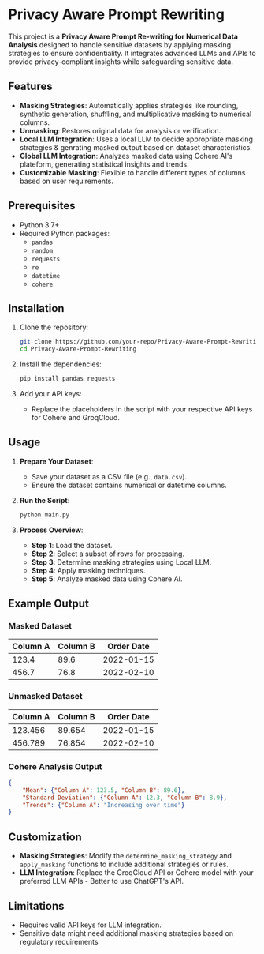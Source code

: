 # Privacy Aware Prompt Rewriting

This project is a **Privacy Aware Prompt Re-writing for Numerical Data Analysis** designed to handle sensitive datasets by applying masking strategies to ensure confidentiality. It integrates advanced LLMs and APIs to provide privacy-compliant insights while safeguarding sensitive data.

## Features

- **Masking Strategies**: Automatically applies strategies like rounding, synthetic generation, shuffling, and multiplicative masking to numerical columns.
- **Unmasking**: Restores original data for analysis or verification.
- **Local LLM Integration**: Uses a local LLM to decide appropriate masking strategies & genrating masked output based on dataset characteristics.
- **Global LLM Integration**: Analyzes masked data using Cohere AI's plateform, generating statistical insights and trends.
- **Customizable Masking**: Flexible to handle different types of columns based on user requirements.

## Prerequisites

- Python 3.7+
- Required Python packages:
  - `pandas`
  - `random`
  - `requests`
  - `re`
  - `datetime`
  - `cohere`

## Installation

1. Clone the repository:
   ```bash
   git clone https://github.com/your-repo/Privacy-Aware-Prompt-Rewriting.git
   cd Privacy-Aware-Prompt-Rewriting
   ```

2. Install the dependencies:
   ```bash
   pip install pandas requests
   ```

3. Add your API keys:
   - Replace the placeholders in the script with your respective API keys for Cohere and GroqCloud.

## Usage

1. **Prepare Your Dataset**:
   - Save your dataset as a CSV file (e.g., `data.csv`).
   - Ensure the dataset contains numerical or datetime columns.

2. **Run the Script**:
   ```bash
   python main.py
   ```

3. **Process Overview**:
   - **Step 1**: Load the dataset.
   - **Step 2**: Select a subset of rows for processing.
   - **Step 3**: Determine masking strategies using Local LLM.
   - **Step 4**: Apply masking techniques.
   - **Step 5**: Analyze masked data using Cohere AI.

## Example Output

### Masked Dataset
| Column A | Column B | Order Date   |
|----------|----------|--------------|
| 123.4    | 89.6     | 2022-01-15   |
| 456.7    | 76.8     | 2022-02-10   |

### Unmasked Dataset
| Column A | Column B | Order Date   |
|----------|----------|--------------|
| 123.456  | 89.654   | 2022-01-15   |
| 456.789  | 76.854   | 2022-02-10   |

### Cohere Analysis Output
```json
{
    "Mean": {"Column A": 123.5, "Column B": 89.6},
    "Standard Deviation": {"Column A": 12.3, "Column B": 8.9},
    "Trends": {"Column A": "Increasing over time"}
}
```

## Customization

- **Masking Strategies**: Modify the `determine_masking_strategy` and `apply_masking` functions to include additional strategies or rules.
- **LLM Integration**: Replace the GroqCloud API or Cohere model with your preferred LLM APIs - Better to use ChatGPT's API.

## Limitations

- Requires valid API keys for LLM integration.
- Sensitive data might need additional masking strategies based on regulatory requirements
